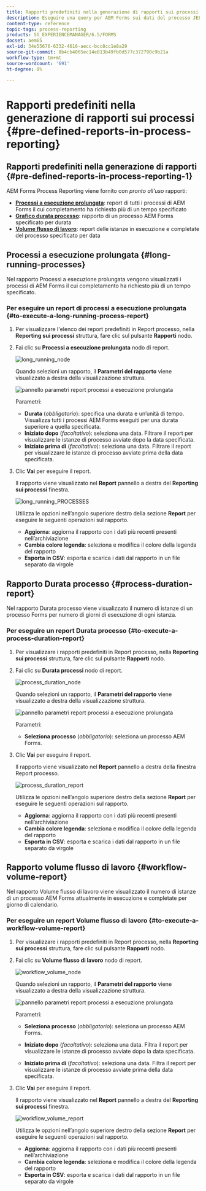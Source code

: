 ```yaml
---
title: Rapporti predefiniti nella generazione di rapporti sui processi
description: Eseguire una query per AEM Forms sui dati del processo JEE per creare rapporti su processi con tempi di esecuzione lunghi, durata del processo e volume del flusso di lavoro
content-type: reference
topic-tags: process-reporting
products: SG_EXPERIENCEMANAGER/6.5/FORMS
docset: aem65
exl-id: 34e55676-6332-4616-aecc-bcc8cc1e8a29
source-git-commit: 8b4cb4065ec14e813b49fb0d577c372790c9b21a
workflow-type: tm+mt
source-wordcount: '691'
ht-degree: 0%

---
```


# Rapporti predefiniti nella generazione di rapporti sui processi {#pre-defined-reports-in-process-reporting}

## Rapporti predefiniti nella generazione di rapporti {#pre-defined-reports-in-process-reporting-1}

AEM Forms Process Reporting viene fornito con *pronto all’uso* rapporti:

* **[Processi a esecuzione prolungata](#long-running-processes)**: report di tutti i processi di AEM Forms il cui completamento ha richiesto più di un tempo specificato
* **[Grafico durata processo](#process-duration-report)**: rapporto di un processo AEM Forms specificato per durata
* **[Volume flusso di lavoro](#workflow-volume-report)**: report delle istanze in esecuzione e completate del processo specificato per data

## Processi a esecuzione prolungata {#long-running-processes}

Nel rapporto Processi a esecuzione prolungata vengono visualizzati i processi di AEM Forms il cui completamento ha richiesto più di un tempo specificato.

### Per eseguire un report di processi a esecuzione prolungata {#to-execute-a-long-running-process-report}

1. Per visualizzare l&#39;elenco dei report predefiniti in Report processo, nella **Reporting sui processi** struttura, fare clic sul pulsante **Rapporti** nodo.
1. Fai clic su **Processi a esecuzione prolungata** nodo di report.

   ![long_running_node](assets/long_running_node.png)

   Quando selezioni un rapporto, il **Parametri del rapporto** viene visualizzato a destra della visualizzazione struttura.

   ![pannello parametri report processi a esecuzione prolungata](assets/report_parameters_panel.png)

   Parametri:

   * **Durata** (*obbligatorio*): specifica una durata e un’unità di tempo. Visualizza tutti i processi AEM Forms eseguiti per una durata superiore a quella specificata.
   * **Iniziato dopo** (*facoltativo*): seleziona una data. Filtrare il report per visualizzare le istanze di processo avviate dopo la data specificata.
   * **Iniziato prima di** (*facoltativo*): seleziona una data. Filtrare il report per visualizzare le istanze di processo avviate prima della data specificata.

1. Clic **Vai** per eseguire il report.

   Il rapporto viene visualizzato nel **Report** pannello a destra del **Reporting sui processi** finestra.

   ![long_running_PROCESSES](assets/long_running_processes.png)

   Utilizza le opzioni nell’angolo superiore destro della sezione **Report** per eseguire le seguenti operazioni sul rapporto.

   * **Aggiorna**: aggiorna il rapporto con i dati più recenti presenti nell’archiviazione
   * **Cambia colore legenda**: seleziona e modifica il colore della legenda del rapporto
   * **Esporta in CSV**: esporta e scarica i dati dal rapporto in un file separato da virgole

## Rapporto Durata processo  {#process-duration-report}

Nel rapporto Durata processo viene visualizzato il numero di istanze di un processo Forms per numero di giorni di esecuzione di ogni istanza.

### Per eseguire un report Durata processo {#to-execute-a-process-duration-report}

1. Per visualizzare i rapporti predefiniti in Report processo, nella **Reporting sui processi** struttura, fare clic sul pulsante **Rapporti** nodo.
1. Fai clic su **Durata processi** nodo di report.

   ![process_duration_node](assets/process_duration_node.png)

   Quando selezioni un rapporto, il **Parametri del rapporto** viene visualizzato a destra della visualizzazione struttura.

   ![pannello parametri report processi a esecuzione prolungata](assets/process_duration_params.png)

   Parametri:

   * **Seleziona processo** (*obbligatorio*): seleziona un processo AEM Forms.

1. Clic **Vai** per eseguire il report.

   Il rapporto viene visualizzato nel **Report** pannello a destra della finestra Report processo.

   ![process_duration_report](assets/process_duration_report.png)

   Utilizza le opzioni nell’angolo superiore destro della sezione **Report** per eseguire le seguenti operazioni sul rapporto.

   * **Aggiorna**: aggiorna il rapporto con i dati più recenti presenti nell’archiviazione
   * **Cambia colore legenda**: seleziona e modifica il colore della legenda del rapporto
   * **Esporta in CSV**: esporta e scarica i dati dal rapporto in un file separato da virgole

## Rapporto volume flusso di lavoro {#workflow-volume-report}

Nel rapporto Volume flusso di lavoro viene visualizzato il numero di istanze di un processo AEM Forms attualmente in esecuzione e completate per giorno di calendario.

### Per eseguire un report Volume flusso di lavoro {#to-execute-a-workflow-volume-report}

1. Per visualizzare i rapporti predefiniti in Report processo, nella **Reporting sui processi** struttura, fare clic sul pulsante **Rapporti** nodo.
1. Fai clic su **Volume flusso di lavoro** nodo di report.

   ![workflow_volume_node](assets/workflow_volume_node.png)

   Quando selezioni un rapporto, il **Parametri del rapporto** viene visualizzato a destra della visualizzazione struttura.

   ![pannello parametri report processi a esecuzione prolungata](assets/workflow_volume_params.png)

   Parametri:

   * **Seleziona processo** (*obbligatorio*): seleziona un processo AEM Forms.

   * **Iniziato dopo** (*facoltativo*): seleziona una data. Filtra il report per visualizzare le istanze di processo avviate dopo la data specificata.

   * **Iniziato prima di** (*facoltativo*): seleziona una data. Filtra il report per visualizzare le istanze di processo avviate prima della data specificata.

1. Clic **Vai** per eseguire il report.

   Il rapporto viene visualizzato nel **Report** pannello a destra del **Reporting sui processi** finestra.

   ![workflow_volume_report](assets/workflow_volume_report.png)

   Utilizza le opzioni nell’angolo superiore destro della sezione **Report** per eseguire le seguenti operazioni sul rapporto.

   * **Aggiorna**: aggiorna il rapporto con i dati più recenti presenti nell’archiviazione
   * **Cambia colore legenda**: seleziona e modifica il colore della legenda del rapporto
   * **Esporta in CSV**: esporta e scarica i dati dal rapporto in un file separato da virgole
